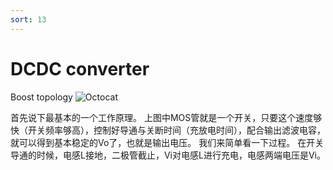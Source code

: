 ```yaml
---
sort: 13
---
```


# DCDC converter


Boost topology
![Octocat](http://mianbaoban-assets.oss-cn-shenzhen.aliyuncs.com/xinyu-images/MBXY-CR-720862fc105336a2319fda48947652b3.png)

首先说下最基本的一个工作原理。
上图中MOS管就是一个开关，只要这个速度够快（开关频率够高），控制好导通与关断时间（充放电时间），配合输出滤波电容，就可以得到基本稳定的Vo了，也就是输出电压。
我们来简单看一下过程。
在开关导通的时候，电感L接地，二极管截止，Vi对电感L进行充电，电感两端电压是Vi。